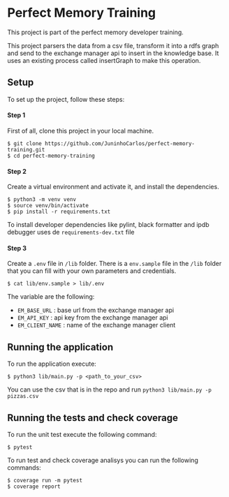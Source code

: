 # Perfect Memory Training

This project is part of the perfect memory developer training.

This project parsers the data from a csv file, transform it into a rdfs graph and send to the exchange manager api to insert in the knowledge base. It uses an existing process called insertGraph to make this operation.



## Setup

To set up the project, follow these steps:

#### Step 1

First of all, clone this project in your local machine.


```
$ git clone https://github.com/JuninhoCarlos/perfect-memory-training.git
$ cd perfect-memory-training
```

#### Step 2

Create a virtual environment and activate it, and install the dependencies.

```
$ python3 -m venv venv
$ source venv/bin/activate
$ pip install -r requirements.txt
```

To install developer dependencies like pylint, black formatter and ipdb debugger uses de `requirements-dev.txt` file

#### Step 3

Create a `.env` file in `/lib` folder. There is a `env.sample` file in the `/lib` folder that you can fill with your own parameters and credentials.

```
$ cat lib/env.sample > lib/.env
```

The variable are the following:

- `EM_BASE_URL` : base url from the exchange manager api
- `EM_API_KEY` : api key from the exchange manager api
- `EM_CLIENT_NAME` : name of the exchange manager client


## Running the application

To run the application execute:


```
$ python3 lib/main.py -p <path_to_your_csv>
```

You can use the csv that is in the repo and run  `python3 lib/main.py -p pizzas.csv`

## Running the tests and check coverage


To run the unit test execute the following command:

```
$ pytest
```

To run test and check coverage analisys you can run the following commands:

```
$ coverage run -m pytest
$ coverage report
```

